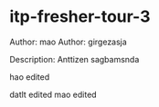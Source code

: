 # itp-fresher-tour-3

Author: mao
Author: girgezasja

Description: Anttizen sagbamsnda

hao edited

datlt edited
mao edited

